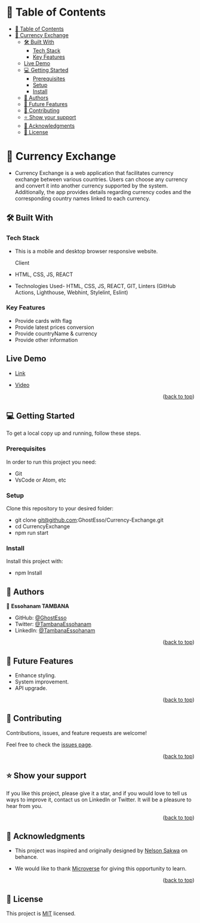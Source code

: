 <a name="readme-top"></a>

<!-- TABLE OF CONTENTS -->

# 📗 Table of Contents

- [📗 Table of Contents](#-table-of-contents)
- [📖 Currency Exchange ](#-currency-exchange-)
  - [🛠 Built With ](#-built-with-)
    - [Tech Stack ](#tech-stack-)
    - [Key Features ](#key-features-)
  - [Live Demo ](#live-demo-)
  - [💻 Getting Started ](#-getting-started-)
    - [Prerequisites](#prerequisites)
    - [Setup](#setup)
    - [Install](#install)
  - [👥 Authors ](#-authors-)
  - [🔭 Future Features ](#-future-features-)
  - [🤝 Contributing ](#-contributing-)
  - [⭐️ Show your support ](#️-show-your-support-)
  - [🙏 Acknowledgments ](#-acknowledgments-)
  - [📝 License ](#-license-)

# 📖 Currency Exchange <a name="about-project"></a>

- Currency Exchange is a web application that facilitates currency exchange between various countries. Users can choose any currency and convert it into another currency supported by the system. Additionally, the app provides details regarding currency codes and the corresponding country names linked to each currency.

## 🛠 Built With <a name="HTML, CSS, JS and REACT"></a>

### Tech Stack <a name="Front end (REACT)"></a>

- This is a mobile and desktop browser responsive website.

  Client
  
- HTML, CSS, JS, REACT
- Technologies Used- HTML, CSS, JS, REACT, GIT, Linters (GitHub Actions, Lighthouse, Webhint, Stylelint, Eslint)

### Key Features <a name="key-features"></a>

- Provide cards with flag
- Provide latest prices conversion
- Provide countryName & currency
- Provide other information 

<!-- LIVE DEMO -->

## Live Demo <a name="live-demo"></a>


- [Link](https://currency-exchange-clnb.onrender.com/)

- [Video](https://www.loom.com/share/130cd4b846b2427b913277ff44560791)

<p align="right">(<a href="#readme-top">back to top</a>)</p>

## 💻 Getting Started <a name="getting-started"></a>

To get a local copy up and running, follow these steps.

### Prerequisites

In order to run this project you need:

- Git
- VsCode or Atom, etc

### Setup

Clone this repository to your desired folder:

- git clone git@github.com:GhostEsso/Currency-Exchange.git
- cd CurrencyExchange
- npm run start


### Install

Install this project with:

- npm Install

## 👥 Authors <a name="authors"></a>

👤 **Essohanam TAMBANA**

- GitHub: [@GhostEsso](https://github.com/GhostEsso)
- Twitter: [@TambanaEssohanam](https://twitter.com/TambanaEssohana)
- LinkedIn: [@TambanaEssohanam](https://www.linkedin.com/in/essohanam-tambana-62aa081a1/)



<p align="right">(<a href="#readme-top">back to top</a>)</p>

## 🔭 Future Features <a name="future-features"></a>

- Enhance styling.
- System improvement.
- API upgrade.

<p align="right">(<a href="#readme-top">back to top</a>)</p>

## 🤝 Contributing <a name="contributing"></a>

Contributions, issues, and feature requests are welcome!

Feel free to check the [issues page](https://github.com/GhostEsso/Currency-Exchange/issues).

<p align="right">(<a href="#readme-top">back to top</a>)</p>

## ⭐️ Show your support <a name="support"></a>

If you like this project, please give it a star, and if you would love to tell us ways to improve it, contact us on LinkedIn or Twitter. It will be a pleasure to hear from you.

<p align="right">(<a href="#readme-top">back to top</a>)</p>

## 🙏 Acknowledgments <a name="acknowledgements"></a>
- This project was inspired and originally designed by [Nelson Sakwa](https://www.behance.net/sakwadesignstudio) on behance.

- We would like to thank [Microverse](https://www.microverse.org/) for giving this opportunity to learn.

<p align="right">(<a href="#readme-top">back to top</a>)</p>

## 📝 License <a name="license"></a>

This project is [MIT](./LICENSE) licensed.
